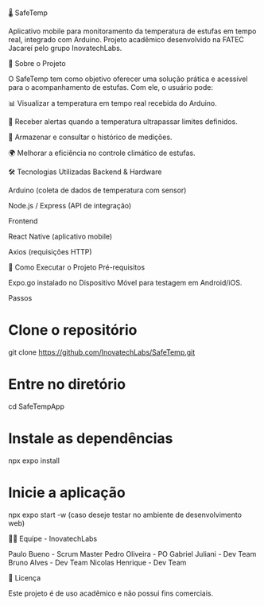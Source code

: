 🌡️ SafeTemp

Aplicativo mobile para monitoramento da temperatura de estufas em tempo real, integrado com Arduino.
Projeto acadêmico desenvolvido na FATEC Jacareí pelo grupo InovatechLabs.

📱 Sobre o Projeto

O SafeTemp tem como objetivo oferecer uma solução prática e acessível para o acompanhamento de estufas.
Com ele, o usuário pode:

📊 Visualizar a temperatura em tempo real recebida do Arduino.

🚨 Receber alertas quando a temperatura ultrapassar limites definidos.

💾 Armazenar e consultar o histórico de medições.

🌍 Melhorar a eficiência no controle climático de estufas.

🛠️ Tecnologias Utilizadas
Backend & Hardware

Arduino (coleta de dados de temperatura com sensor)

Node.js / Express (API de integração)

Frontend

React Native (aplicativo mobile)

Axios (requisições HTTP)

🚀 Como Executar o Projeto
Pré-requisitos

Expo.go instalado no Dispositivo Móvel para testagem em Android/iOS.

Passos
# Clone o repositório
git clone https://github.com/InovatechLabs/SafeTemp.git

# Entre no diretório
cd SafeTempApp

# Instale as dependências
npx expo install

# Inicie a aplicação
npx expo start -w (caso deseje testar no ambiente de desenvolvimento web)


👨‍💻 Equipe - InovatechLabs

Paulo Bueno - Scrum Master
Pedro Oliveira - PO
Gabriel Juliani - Dev Team
Bruno Alves - Dev Team
Nicolas Henrique - Dev Team

📜 Licença

Este projeto é de uso acadêmico e não possui fins comerciais.
